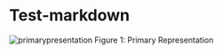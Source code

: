 # Test-markdown
![primarypresentation](https://user-images.githubusercontent.com/12794224/36455206-fabdecb6-1653-11e8-8376-f2eb6299d265.png)
Figure 1: Primary Representation
